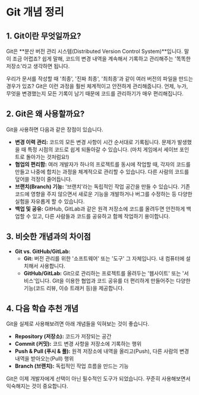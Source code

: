# Git 개념 정리

## 1. Git이란 무엇일까요?

Git은 **분산 버전 관리 시스템(Distributed Version Control System)**입니다. 말이 조금 어렵죠? 쉽게 말해, 코드의 변경 내역을 계속해서 기록하고 관리해주는 '똑똑한 저장소'라고 생각하면 됩니다.

우리가 문서를 작성할 때 '최종', '진짜 최종', '최최종'과 같이 여러 버전의 파일을 만드는 경우가 있죠? Git은 이런 과정을 훨씬 체계적이고 안전하게 관리해줍니다. 언제, 누가, 무엇을 변경했는지 모든 기록이 남기 때문에 코드를 관리하기가 매우 편리해집니다.

## 2. Git은 왜 사용할까요?

Git을 사용하면 다음과 같은 장점이 있습니다.

*   **변경 이력 관리:** 코드의 모든 변경 사항이 시간 순서대로 기록됩니다. 문제가 발생했을 때 특정 시점의 코드로 쉽게 되돌아갈 수 있습니다. (마치 게임에서 세이브 포인트로 돌아가는 것처럼요!)
*   **협업의 편리함:** 여러 개발자가 하나의 프로젝트를 동시에 작업할 때, 각자의 코드를 만들고 나중에 합치는 과정을 체계적으로 관리할 수 있습니다. 다른 사람의 코드를 덮어쓸 걱정이 줄어듭니다.
*   **브랜치(Branch) 기능:** '브랜치'라는 독립적인 작업 공간을 만들 수 있습니다. 기존 코드에 영향을 주지 않으면서 새로운 기능을 개발하거나 버그를 수정하는 등 다양한 실험을 자유롭게 할 수 있습니다.
*   **백업 및 공유:** GitHub, GitLab과 같은 원격 저장소에 코드를 올려두면 안전하게 백업할 수 있고, 다른 사람들과 코드를 공유하고 함께 작업하기 용이합니다.

## 3. 비슷한 개념과의 차이점

*   **Git vs. GitHub/GitLab:**
    *   **Git:** 버전 관리를 위한 '소프트웨어' 또는 '도구' 그 자체입니다. 내 컴퓨터에 설치해서 사용합니다.
    *   **GitHub/GitLab:** Git으로 관리하는 프로젝트를 올려두는 '웹사이트' 또는 '서비스'입니다. Git을 이용한 협업과 코드 공유를 더 편리하게 만들어주는 다양한 기능(코드 리뷰, 이슈 트래커 등)을 제공합니다.

## 4. 다음 학습 추천 개념

Git을 실제로 사용해보려면 아래 개념들을 익혀보는 것이 좋습니다.

*   **Repository (저장소):** 코드가 저장되는 공간
*   **Commit (커밋):** 코드 변경 사항을 저장소에 기록하는 행위
*   **Push & Pull (푸시 & 풀):** 원격 저장소에 내역을 올리고(Push), 다른 사람의 변경 내역을 받아오는(Pull) 행위
*   **Branch (브랜치):** 독립적인 작업 흐름을 만드는 기능

Git은 이제 개발자에게 선택이 아닌 필수적인 도구가 되었습니다. 꾸준히 사용해보면서 익숙해지는 것이 중요합니다.
